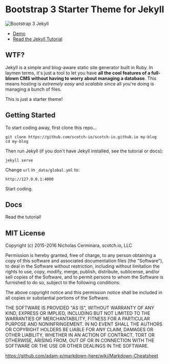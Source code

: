 # Bootstrap 3 Starter Theme for Jekyll

![Bootstrap 3 Jekyll](https://scotch.io/wp-content/uploads/2015/10/bootstrap-plus-jekyll.png)

* [Demo](http://scotch-io.github.io)
* [Read the Jekyll Tutorial](https://scotch.io/tutorials/getting-started-with-jekyll-plus-a-free-bootstrap-3-starter-theme)

## WTF?

Jekyll is a simple and blog-aware static site generator built in Ruby. In laymen terms, it's just a tool to let you have **all the cool features of a full-blown CMS without having to worry about managing a database**. This means hosting is *extremely easy* and *scalable* since all you're doing is managing a bunch of files.

This is just a starter theme!


## Getting Started

To start coding away, first clone this repo...

```
git clone https://github.com/scotch-io/scotch-io.github.io my-blog
cd my-blog
```

Then run Jekyll (if you don't have Jekyll installed, see the tutorial or docs):

```
jekyll serve
```

Change `url` in `_data/global.yml` to:

```
http://127.0.0.1:4000
```

Start coding.



## Docs

Read the tutorial!



## MIT License

Copyright (c) 2015-2016 Nicholas Cerminara, scotch.io, LLC

Permission is hereby granted, free of charge, to any person obtaining a copy of this software and associated documentation files (the "Software"), to deal in the Software without restriction, including without limitation the rights to use, copy, modify, merge, publish, distribute, sublicense, and/or sell copies of the Software, and to permit persons to whom the Software is furnished to do so, subject to the following conditions:

The above copyright notice and this permission notice shall be included in all copies or substantial portions of the Software.

THE SOFTWARE IS PROVIDED "AS IS", WITHOUT WARRANTY OF ANY KIND, EXPRESS OR IMPLIED, INCLUDING BUT NOT LIMITED TO THE WARRANTIES OF MERCHANTABILITY, FITNESS FOR A PARTICULAR PURPOSE AND NONINFRINGEMENT. IN NO EVENT SHALL THE AUTHORS OR COPYRIGHT HOLDERS BE LIABLE FOR ANY CLAIM, DAMAGES OR OTHER LIABILITY, WHETHER IN AN ACTION OF CONTRACT, TORT OR OTHERWISE, ARISING FROM, OUT OF OR IN CONNECTION WITH THE SOFTWARE OR THE USE OR OTHER DEALINGS IN THE SOFTWARE.

https://github.com/adam-p/markdown-here/wiki/Markdown-Cheatsheet
